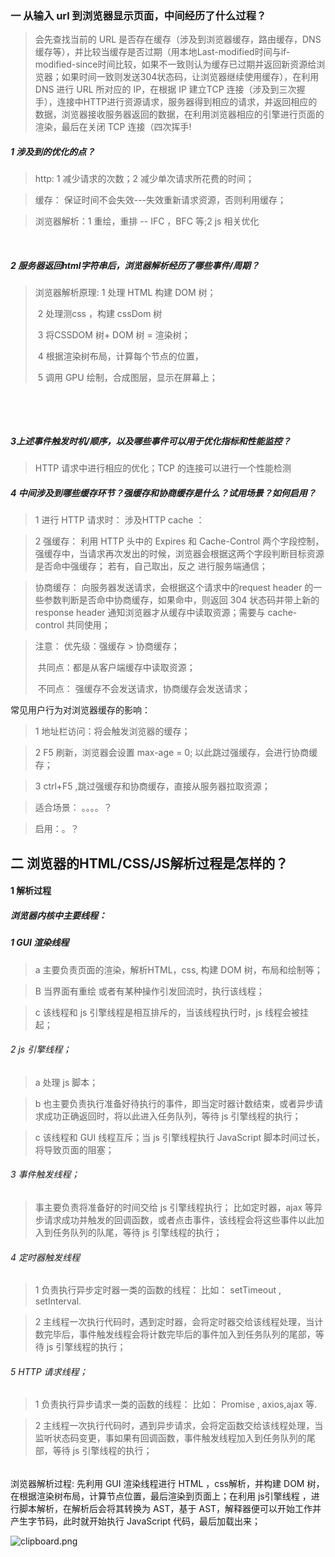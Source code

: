 ### 一 从输入 url 到浏览器显示页面，中间经历了什么过程？

>  会先查找当前的 URL 是否存在缓存（涉及到浏览器缓存，路由缓存，DNS 缓存等），并比较当缓存是否过期（用本地Last-modified时间与if-modified-since时间比较，如果不一致则认为缓存已过期并返回新资源给浏览器；如果时间一致则发送304状态码，让浏览器继续使用缓存），在利用 DNS 进行 URL 所对应的 IP，在根据 IP 建立TCP 连接（涉及到三次握手），连接中HTTP进行资源请求，服务器得到相应的请求，并返回相应的数据，浏览器接收服务器返回的数据，在利用浏览器相应的引擎进行页面的渲染，最后在关闭 TCP 连接（四次挥手!

##### 1 涉及到的优化的点？

> http:  1 减少请求的次数；2 减少单次请求所花费的时间；

> 缓存： 保证时间不会失效---失效重新请求资源，否则利用缓存；

> 浏览器解析：1  重绘，重排 -- IFC ，BFC 等;2 js 相关优化

​						

##### 2 服务器返回html字符串后，浏览器解析经历了哪些事件/周期？

> 浏览器解析原理:  1 处理 HTML 构建 DOM 树；   
>
> ​								2 处理测css ，构建 cssDom 树
>
> ​								3 将CSSDOM 树+ DOM 树 = 渲染树；
>
> ​								4 根据渲染树布局，计算每个节点的位置，
>
> ​								5 调用 GPU 绘制，合成图层，显示在屏幕上；

​							

​						



##### 3上述事件触发时机/顺序，以及哪些事件可以用于优化指标和性能监控？

> HTTP 请求中进行相应的优化；TCP 的连接可以进行一个性能检测

##### 4 中间涉及到哪些缓存环节？强缓存和协商缓存是什么？试用场景？如何启用？

> 1  进行 HTTP 请求时： 涉及HTTP cache ：

> 2 强缓存： 利用 HTTP 头中的 Expires 和 Cache-Control 两个字段控制，强缓存中，当请求再次发出的时候，浏览器会根据这两个字段判断目标资源是否命中强缓存； 若有，自己取出，反之 进行服务端通信；

> 协商缓存： 向服务器发送请求，会根据这个请求中的request  header 的一些参数判断是否命中协商缓存，如果命中，则返回 304 状态码并带上新的 response header 通知浏览器才从缓存中读取资源；需要与 cache-control 共同使用；

> 注意： 优先级：强缓存 >  协商缓存；
>
> ​			共同点：都是从客户端缓存中读取资源；
>
> ​			不同点： 强缓存不会发送请求，协商缓存会发送请求；



常见用户行为对浏览器缓存的影响： 

> 1 地址栏访问：将会触发浏览器的缓存；

> 2 F5 刷新，浏览器会设置 max-age = 0; 以此跳过强缓存，会进行协商缓存；

> 3 ctrl+F5 ,跳过强缓存和协商缓存，直接从服务器拉取资源；

> 适合场景： 。。。。？

> 启用：。？

## 二 浏览器的HTML/CSS/JS解析过程是怎样的？

#### 1 解析过程

#####  浏览器内核中主要线程：

#####  1 GUI 渲染线程

> a   主要负责页面的渲染，解析HTML，css, 构建 DOM 树，布局和绘制等；

> B 当界面有重绘 或者有某种操作引发回流时，执行该线程；

> c 该线程和 js 引擎线程是相互排斥的，当该线程执行时，js 线程会被挂起；



###### 2 js 引擎线程； 

> a 处理 js 脚本；

> b 也主要负责执行准备好待执行的事件，即当定时器计数结束，或者异步请求成功正确返回时，将以此进入任务队列，等待 js 引擎线程的执行；

> c 该线程和 GUI 线程互斥；当 js 引擎线程执行 JavaScript 脚本时间过长，将导致页面的阻塞；

###### 3 事件触发线程；

> 事主要负责将准备好的时间交给 js 引擎线程执行； 比如定时器，ajax 等异步请求成功并触发的回调函数，或者点击事件，该线程会将这些事件以此加入到任务队列的队尾，等待 js 引擎线程的执行；

###### 4 定时器触发线程

> 1 负责执行异步定时器一类的函数的线程： 比如： setTimeout , setInterval.

> 2 主线程一次执行代码时，遇到定时器，会将定时器交给该线程处理，当计数完毕后，事件触发线程会将计数完毕后的事件加入到任务队列的尾部，等待 js 引擎线程的执行；

###### 5 HTTP 请求线程；

> 1 负责执行异步请求一类的函数的线程： 比如： Promise , axios,ajax 等.

> 2 主线程一次执行代码时，遇到异步请求，会将定函数交给该线程处理，当监听状态码变更，事如果有回调函数，事件触发线程加入到任务队列的尾部，等待 js 引擎线程的执行；

###### 



浏览器解析过程: 先利用 GUI 渲染线程进行 HTML ，css解析，并构建 DOM 树，在根据渲染树布局，计算节点位置，最后渲染到页面上；在利用 js引擎线程 ，进行脚本解析，在解析后会将其转换为 AST，基于 AST，解释器便可以开始工作并产生字节码，此时就开始执行 JavaScript 代码，最后加载出来；

![clipboard.png](https://segmentfault.com/img/bVRm39?w=624&h=289)

#### 